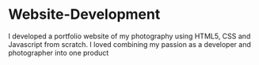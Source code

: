 # Website-Development
I developed a portfolio website of my photography using HTML5, CSS and Javascript from scratch.
I loved combining my passion as a developer and photographer into one product
